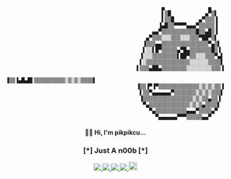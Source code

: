 <!--<h4 align="center"><img src="https://raw.githubusercontent.com/pikpikcu/pikpikcu/master/PirateHack-AgADcgEAAugVJyI.gif" width="300px" height="300px"> -->
```
                                                  ▄              ▄    
                                                  ▌▒█           ▄▀▒▌   
                                                  ▌▒▒█        ▄▀▒▒▒▐   
                                                 ▐▄█▒▒▀▀▀▀▄▄▄▀▒▒▒▒▒▐   
                                               ▄▄▀▒▒▒▒▒▒▒▒▒▒▒█▒▒▄█▒▐   
                                             ▄▀▒▒▒░░░▒▒▒░░░▒▒▒▀██▀▒▌   
                                            ▐▒▒▒▄▄▒▒▒▒▒▒▒▒▒▒▒▒▒▒▒▀▄▒▌  
                                            ▌░░▌█▀▒▒▒▒▒▄▀█▄▒▒▒▒▒▒▒█▒▐  
                                           ▐░░░▒▒▒▒▒▒▒▒▌██▀▒▒░░░▒▒▒▀▄▌ 
                                           ▌░▒▒▒▒▒▒▒▒▒▒▒▒▒▒░░░░░░▒▒▒▒▌ 
                                          ▌▒▒▒▄██▄▒▒▒▒▒▒▒▒░░░░░░░░▒▒▒▐ 
                                          ▐▒▒▐▄█▄█▌▒▒▒▒▒▒▒▒▒▒░▒░▒░▒▒▒▒▌
                                          ▐▒▒▐▀▐▀▒▒▒▒▒▒▒▒▒▒▒▒▒░▒░▒░▒▒▐ 
                                           ▌▒▒▀▄▄▄▄▄▄▀▒▒▒▒▒▒▒░▒░▒░▒▒▒▌ 
                                           ▐▒▒▒▒▒▒▒▒▒▒▒▒▒▒▒▒░▒░▒▒▄▒▒▐  
                                            ▀▄▒▒▒▒▒▒▒▒▒▒▒▒▒░▒░▒▄▒▒▒▒▌  
                                              ▀▄▒▒▒▒▒▒▒▒▒▒▄▄▄▀▒▒▒▒▄▀   
                                                ▀▄▄▄▄▄▄▀▀▀▒▒▒▒▒▄▄▀     
```
</a>
<h4 align="center">🤟🏻 Hi, I'm pikpikcu...</h4> 
<h3 align="center">  [*] Just A n00b [*]</h3> 
<p align="center">
  </a>
  <a href="https://twitter.com/sec715">
    <img src="https://img.shields.io/twitter/follow/sec715">
 </a>
  <a href="https://github.com/pikpikcu">
    <img src="https://img.shields.io/github/followers/pikpikcu?style=social">
 </a>
   <a href="https://github.com/pikpikcu/XRCross">
   <img src="https://img.shields.io/github/stars/pikpikcu/XRCross?style=social">
   </a>
  <a href="https://github.com/pikpikcu/Pentest-Tools-Framework">
   <img src="https://img.shields.io/github/stars/pikpikcu/Pentest-Tools-Framework?style=social">
   </a>
   <a href="https://www.buymeacoffee.com/pikpikcu">
    <img src="https://cdn.buymeacoffee.com/buttons/default-black.png" alt="Buy Me A Coffee" height="20px">
     </a>
 </a>
</p>

<!--
<center><table><tr>
<td><img src="https://github-readme-stats.vercel.app/api?username=NimeGDxx&show_icons=true&theme=radical" width="300px" height="300px"></td>
<td><img src="https://raw.githubusercontent.com/pikpikcu/pikpikcu/master/output.gif" width="250px" height="250px"></td>
<td><img src="https://github-readme-stats.vercel.app/api/top-langs/?username=NimeGDxx&&layout=compact&theme=blue-green" width="250px" height="250px"></td>
 </tr></table></center>
-->
